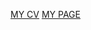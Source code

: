 [MY CV](https://LizavetaLipay.github.io/rsschool-cv/cv)
[MY PAGE](https://LizavetaLipay.github.io/rsschool-cv/)

